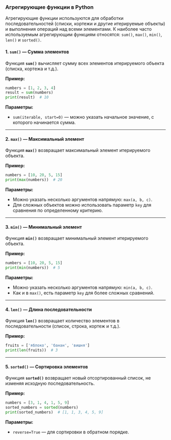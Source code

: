 ### Агрегирующие функции в Python

Агрегирующие функции используются для обработки последовательностей (списки, кортежи и другие итерируемые объекты) и выполнения операций над всеми элементами. К наиболее часто используемым агрегирующим функциям относятся: `sum()`, `max()`, `min()`, `len()` и `sorted()`.

#### 1. **`sum()`** — Сумма элементов

Функция **`sum()`** вычисляет сумму всех элементов итерируемого объекта (списка, кортежа и т.д.).

**Пример:**

```python
numbers = [1, 2, 3, 4]
result = sum(numbers)
print(result)  # 10
```

**Параметры:**
- `sum(iterable, start=0)` — можно указать начальное значение, с которого начинается сумма.

---

#### 2. **`max()`** — Максимальный элемент

Функция **`max()`** возвращает максимальный элемент итерируемого объекта.

**Пример:**

```python
numbers = [10, 20, 5, 15]
print(max(numbers))  # 20
```

**Параметры:**
- Можно указать несколько аргументов напрямую: `max(a, b, c)`.
- Для сложных объектов можно использовать параметр `key` для сравнения по определенному критерию.

---

#### 3. **`min()`** — Минимальный элемент

Функция **`min()`** возвращает минимальный элемент итерируемого объекта.

**Пример:**

```python
numbers = [10, 20, 5, 15]
print(min(numbers))  # 5
```

**Параметры:**
- Можно указать несколько аргументов напрямую: `min(a, b, c)`.
- Как и в `max()`, есть параметр `key` для более сложных сравнений.

---

#### 4. **`len()`** — Длина последовательности

Функция **`len()`** возвращает количество элементов в последовательности (список, строка, кортеж и т.д.).

**Пример:**

```python
fruits = ['яблоко', 'банан', 'вишня']
print(len(fruits))  # 3
```

---

#### 5. **`sorted()`** — Сортировка элементов

Функция **`sorted()`** возвращает новый отсортированный список, не изменяя исходную последовательность.

**Пример:**

```python
numbers = [3, 1, 4, 1, 5, 9]
sorted_numbers = sorted(numbers)
print(sorted_numbers)  # [1, 1, 3, 4, 5, 9]
```

**Параметры:**
- `reverse=True` — для сортировки в обратном порядке.

